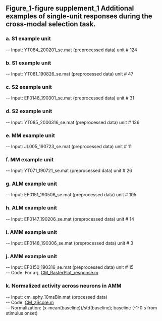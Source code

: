 ## Figure_1-figure supplement_1 Additional examples of single-unit responses during the cross-modal selection task. 
### a.	S1 example unit
  -- Input: YT084_200201_se.mat (preprocessed data) unit # 124
### b.	S1 example unit
  -- Input: YT081_190826_se.mat (preprocessed data) unit # 47
### c.	S2 example unit
  -- Input: EF0148_190301_se.mat (preprocessed data) unit # 31
### d.	S2 example unit
  -- Input: YT085_2000316_se.mat (preprocessed data) unit # 136
### e.	MM example unit
  -- Input: JL005_190723_se.mat (preprocessed data) unit # 11
### f.	MM example unit
  -- Input: YT071_190721_se.mat (preprocessed data) unit # 26
### g.	ALM example unit
  -- Input: EF0151_190506_se.mat (preprocessed data) unit # 105
### h.	ALM example unit
  -- Input: EF0147_190206_se.mat (preprocessed data) unit # 14
### i.	AMM example unit
  -- Input: EF0148_190306_se.mat (preprocessed data) unit # 3
### j.	AMM example unit
  -- Input: EF0150_190316_se.mat (preprocessed data) unit # 15\
  -- Code: For a-j, [CM_RasterPlot_response.m](CM_RasterPlot_response.m)
### k.	Normalized activity across neurons in AMM
-- Input: cm_ephy_10msBin.mat (processed data)\
-- Code: [CM_zScore.m](CM_zScore.m)\
-- Normalization: (x-mean(baseline))/std(baseline); baseline (-1-0 s from stimulus onset)
